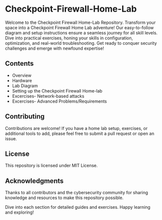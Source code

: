# Checkpoint-Firewall-Home-Lab
Welcome to the Checkpoint Firewall Home-Lab Repository. Transform your space into a Checkpoint Firewall Home Lab adventure! Our easy-to-follow diagram and setup instructions ensure a seamless journey for all skill levels. Dive into practical exercises, honing your skills in configuration, optimization, and real-world troubleshooting. Get ready to conquer security challenges and emerge with newfound expertise! 



## Contents
- Overview
- Hardware
- Lab Diagram
- Setting up the Checkpoint Firewall Home-lab
- Excercises- Network-based attacks
- Excercises- Advanced Problems/Requirements 

## Contributing
Contributions are welcome! If you have a home lab setup, exercises, or additional tools to add, please feel free to submit a pull request or open an issue.  

## License
This repository is licensed under MIT License.

## Acknowledgments
Thanks to all contributors and the cybersecurity community for sharing knowledge and resources to make this repository possible.  

Dive into each section for detailed guides and exercises. Happy learning and exploring!   
